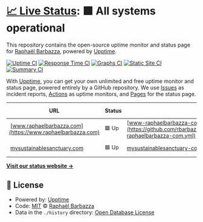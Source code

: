 # [📈 Live Status](https://rbarbazz.github.io/upptime): <!--live status--> **🟩 All systems operational**

This repository contains the open-source uptime monitor and status page for [Raphaël Barbazza](www.raphaelbarbazza.com), powered by [Upptime](https://github.com/upptime/upptime).

[![Uptime CI](https://github.com/rbarbazz/upptime/workflows/Uptime%20CI/badge.svg)](https://github.com/rbarbazz/upptime/actions?query=workflow%3A%22Uptime+CI%22)
[![Response Time CI](https://github.com/rbarbazz/upptime/workflows/Response%20Time%20CI/badge.svg)](https://github.com/rbarbazz/upptime/actions?query=workflow%3A%22Response+Time+CI%22)
[![Graphs CI](https://github.com/rbarbazz/upptime/workflows/Graphs%20CI/badge.svg)](https://github.com/rbarbazz/upptime/actions?query=workflow%3A%22Graphs+CI%22)
[![Static Site CI](https://github.com/rbarbazz/upptime/workflows/Static%20Site%20CI/badge.svg)](https://github.com/rbarbazz/upptime/actions?query=workflow%3A%22Static+Site+CI%22)
[![Summary CI](https://github.com/rbarbazz/upptime/workflows/Summary%20CI/badge.svg)](https://github.com/rbarbazz/upptime/actions?query=workflow%3A%22Summary+CI%22)

With [Upptime](https://upptime.js.org), you can get your own unlimited and free uptime monitor and status page, powered entirely by a GitHub repository. We use [Issues](https://github.com/rbarbazz/upptime/issues) as incident reports, [Actions](https://github.com/rbarbazz/upptime/actions) as uptime monitors, and [Pages](https://rbarbazz.github.io/upptime) for the status page.

<!--start: status pages-->
<!-- This summary is generated by Upptime (https://github.com/upptime/upptime) -->
<!-- Do not edit this manually, your changes will be overwritten -->
<!-- prettier-ignore -->
| URL | Status | History | Response Time | Uptime |
| --- | ------ | ------- | ------------- | ------ |
| <img alt="" src="https://icons.duckduckgo.com/ip3/www.raphaelbarbazza.com.ico" height="13"> [www.raphaelbarbazza.com](https://www.raphaelbarbazza.com) | 🟩 Up | [www-raphaelbarbazza-com.yml](https://github.com/rbarbazz/upptime/commits/HEAD/history/www-raphaelbarbazza-com.yml) | <details><summary><img alt="Response time graph" src="./graphs/www-raphaelbarbazza-com/response-time-week.png" height="20"> 137ms</summary><br><a href="https://upptime.rbarbazz.com/history/www-raphaelbarbazza-com"><img alt="Response time 145" src="https://img.shields.io/endpoint?url=https%3A%2F%2Fraw.githubusercontent.com%2Frbarbazz%2Fupptime%2FHEAD%2Fapi%2Fwww-raphaelbarbazza-com%2Fresponse-time.json"></a><br><a href="https://upptime.rbarbazz.com/history/www-raphaelbarbazza-com"><img alt="24-hour response time 137" src="https://img.shields.io/endpoint?url=https%3A%2F%2Fraw.githubusercontent.com%2Frbarbazz%2Fupptime%2FHEAD%2Fapi%2Fwww-raphaelbarbazza-com%2Fresponse-time-day.json"></a><br><a href="https://upptime.rbarbazz.com/history/www-raphaelbarbazza-com"><img alt="7-day response time 137" src="https://img.shields.io/endpoint?url=https%3A%2F%2Fraw.githubusercontent.com%2Frbarbazz%2Fupptime%2FHEAD%2Fapi%2Fwww-raphaelbarbazza-com%2Fresponse-time-week.json"></a><br><a href="https://upptime.rbarbazz.com/history/www-raphaelbarbazza-com"><img alt="30-day response time 151" src="https://img.shields.io/endpoint?url=https%3A%2F%2Fraw.githubusercontent.com%2Frbarbazz%2Fupptime%2FHEAD%2Fapi%2Fwww-raphaelbarbazza-com%2Fresponse-time-month.json"></a><br><a href="https://upptime.rbarbazz.com/history/www-raphaelbarbazza-com"><img alt="1-year response time 145" src="https://img.shields.io/endpoint?url=https%3A%2F%2Fraw.githubusercontent.com%2Frbarbazz%2Fupptime%2FHEAD%2Fapi%2Fwww-raphaelbarbazza-com%2Fresponse-time-year.json"></a></details> | <details><summary><a href="https://upptime.rbarbazz.com/history/www-raphaelbarbazza-com">100.00%</a></summary><a href="https://upptime.rbarbazz.com/history/www-raphaelbarbazza-com"><img alt="All-time uptime 100.00%" src="https://img.shields.io/endpoint?url=https%3A%2F%2Fraw.githubusercontent.com%2Frbarbazz%2Fupptime%2FHEAD%2Fapi%2Fwww-raphaelbarbazza-com%2Fuptime.json"></a><br><a href="https://upptime.rbarbazz.com/history/www-raphaelbarbazza-com"><img alt="24-hour uptime 100.00%" src="https://img.shields.io/endpoint?url=https%3A%2F%2Fraw.githubusercontent.com%2Frbarbazz%2Fupptime%2FHEAD%2Fapi%2Fwww-raphaelbarbazza-com%2Fuptime-day.json"></a><br><a href="https://upptime.rbarbazz.com/history/www-raphaelbarbazza-com"><img alt="7-day uptime 100.00%" src="https://img.shields.io/endpoint?url=https%3A%2F%2Fraw.githubusercontent.com%2Frbarbazz%2Fupptime%2FHEAD%2Fapi%2Fwww-raphaelbarbazza-com%2Fuptime-week.json"></a><br><a href="https://upptime.rbarbazz.com/history/www-raphaelbarbazza-com"><img alt="30-day uptime 100.00%" src="https://img.shields.io/endpoint?url=https%3A%2F%2Fraw.githubusercontent.com%2Frbarbazz%2Fupptime%2FHEAD%2Fapi%2Fwww-raphaelbarbazza-com%2Fuptime-month.json"></a><br><a href="https://upptime.rbarbazz.com/history/www-raphaelbarbazza-com"><img alt="1-year uptime 100.00%" src="https://img.shields.io/endpoint?url=https%3A%2F%2Fraw.githubusercontent.com%2Frbarbazz%2Fupptime%2FHEAD%2Fapi%2Fwww-raphaelbarbazza-com%2Fuptime-year.json"></a></details>
| <img alt="" src="https://icons.duckduckgo.com/ip3/mysustainablesanctuary.com.ico" height="13"> [mysustainablesanctuary.com](https://mysustainablesanctuary.com) | 🟩 Up | [mysustainablesanctuary-com.yml](https://github.com/rbarbazz/upptime/commits/HEAD/history/mysustainablesanctuary-com.yml) | <details><summary><img alt="Response time graph" src="./graphs/mysustainablesanctuary-com/response-time-week.png" height="20"> 220ms</summary><br><a href="https://upptime.rbarbazz.com/history/mysustainablesanctuary-com"><img alt="Response time 394" src="https://img.shields.io/endpoint?url=https%3A%2F%2Fraw.githubusercontent.com%2Frbarbazz%2Fupptime%2FHEAD%2Fapi%2Fmysustainablesanctuary-com%2Fresponse-time.json"></a><br><a href="https://upptime.rbarbazz.com/history/mysustainablesanctuary-com"><img alt="24-hour response time 152" src="https://img.shields.io/endpoint?url=https%3A%2F%2Fraw.githubusercontent.com%2Frbarbazz%2Fupptime%2FHEAD%2Fapi%2Fmysustainablesanctuary-com%2Fresponse-time-day.json"></a><br><a href="https://upptime.rbarbazz.com/history/mysustainablesanctuary-com"><img alt="7-day response time 220" src="https://img.shields.io/endpoint?url=https%3A%2F%2Fraw.githubusercontent.com%2Frbarbazz%2Fupptime%2FHEAD%2Fapi%2Fmysustainablesanctuary-com%2Fresponse-time-week.json"></a><br><a href="https://upptime.rbarbazz.com/history/mysustainablesanctuary-com"><img alt="30-day response time 262" src="https://img.shields.io/endpoint?url=https%3A%2F%2Fraw.githubusercontent.com%2Frbarbazz%2Fupptime%2FHEAD%2Fapi%2Fmysustainablesanctuary-com%2Fresponse-time-month.json"></a><br><a href="https://upptime.rbarbazz.com/history/mysustainablesanctuary-com"><img alt="1-year response time 394" src="https://img.shields.io/endpoint?url=https%3A%2F%2Fraw.githubusercontent.com%2Frbarbazz%2Fupptime%2FHEAD%2Fapi%2Fmysustainablesanctuary-com%2Fresponse-time-year.json"></a></details> | <details><summary><a href="https://upptime.rbarbazz.com/history/mysustainablesanctuary-com">100.00%</a></summary><a href="https://upptime.rbarbazz.com/history/mysustainablesanctuary-com"><img alt="All-time uptime 99.96%" src="https://img.shields.io/endpoint?url=https%3A%2F%2Fraw.githubusercontent.com%2Frbarbazz%2Fupptime%2FHEAD%2Fapi%2Fmysustainablesanctuary-com%2Fuptime.json"></a><br><a href="https://upptime.rbarbazz.com/history/mysustainablesanctuary-com"><img alt="24-hour uptime 100.00%" src="https://img.shields.io/endpoint?url=https%3A%2F%2Fraw.githubusercontent.com%2Frbarbazz%2Fupptime%2FHEAD%2Fapi%2Fmysustainablesanctuary-com%2Fuptime-day.json"></a><br><a href="https://upptime.rbarbazz.com/history/mysustainablesanctuary-com"><img alt="7-day uptime 100.00%" src="https://img.shields.io/endpoint?url=https%3A%2F%2Fraw.githubusercontent.com%2Frbarbazz%2Fupptime%2FHEAD%2Fapi%2Fmysustainablesanctuary-com%2Fuptime-week.json"></a><br><a href="https://upptime.rbarbazz.com/history/mysustainablesanctuary-com"><img alt="30-day uptime 100.00%" src="https://img.shields.io/endpoint?url=https%3A%2F%2Fraw.githubusercontent.com%2Frbarbazz%2Fupptime%2FHEAD%2Fapi%2Fmysustainablesanctuary-com%2Fuptime-month.json"></a><br><a href="https://upptime.rbarbazz.com/history/mysustainablesanctuary-com"><img alt="1-year uptime 99.96%" src="https://img.shields.io/endpoint?url=https%3A%2F%2Fraw.githubusercontent.com%2Frbarbazz%2Fupptime%2FHEAD%2Fapi%2Fmysustainablesanctuary-com%2Fuptime-year.json"></a></details>

<!--end: status pages-->

[**Visit our status website →**](https://rbarbazz.github.io/upptime)

## 📄 License

- Powered by: [Upptime](https://github.com/upptime/upptime)
- Code: [MIT](./LICENSE) © [Raphaël Barbazza](www.raphaelbarbazza.com)
- Data in the `./history` directory: [Open Database License](https://opendatacommons.org/licenses/odbl/1-0/)

